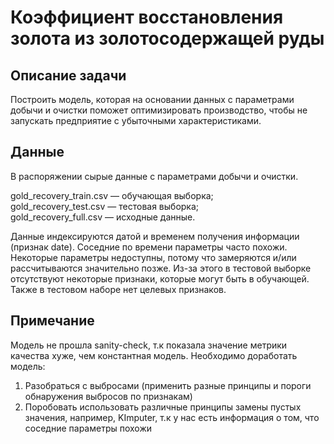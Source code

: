 # Коэффициент восстановления золота из золотосодержащей руды

## Описание задачи
Построить модель, которая на основании данных с параметрами добычи и очистки поможет оптимизировать производство, чтобы не запускать предприятие с убыточными характеристиками.

## Данные

В распоряжении сырые данные с параметрами добычи и очистки.

gold_recovery_train.csv — обучающая выборка;  
gold_recovery_test.csv — тестовая выборка;  
gold_recovery_full.csv — исходные данные.  

Данные индексируются датой и временем получения информации (признак date). Соседние по времени параметры часто похожи.  
Некоторые параметры недоступны, потому что замеряются и/или рассчитываются значительно позже. Из-за этого в тестовой выборке отсутствуют некоторые признаки, которые могут быть в обучающей. Также в тестовом наборе нет целевых признаков.

## Примечание

Модель не прошла sanity-check, т.к показала значение метрики качества хуже, чем константная модель.
Необходимо доработать модель: 
1. Разобраться с выбросами (применить разные принципы и пороги обнаружения выбросов по признакам)
2. Поробовать использовать различные принципы замены пустых значения, например, KImputer, т.к у нас есть информация о том, что соседние параметры похожи
